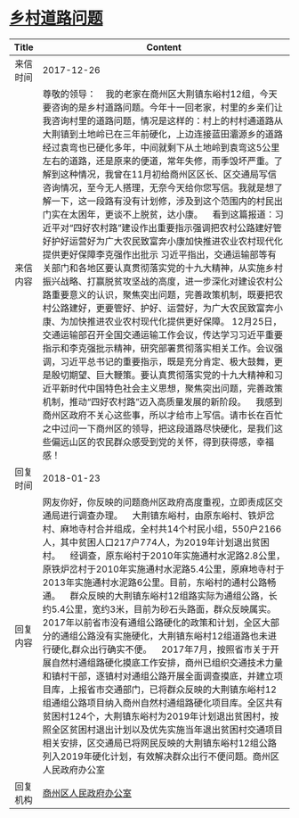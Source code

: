 # <a href="http://www.shangluo.gov.cn/zmhd/ldxxxx.jsp?urltype=leadermail.LeaderMailContentUrl&wbtreeid=1112&leadermailid=4490">乡村道路问题</a>
| Title |                                                                                                                                                                                                                                                                                                                                                                                 Content                                                                                                                                                                                                                                                                                                                                                                                 |
|:-----:|-------------------------------------------------------------------------------------------------------------------------------------------------------------------------------------------------------------------------------------------------------------------------------------------------------------------------------------------------------------------------------------------------------------------------------------------------------------------------------------------------------------------------------------------------------------------------------------------------------------------------------------------------------------------------------------------------------------------------------------------------------------------------|
| 来信时间  | 2017-12-26                                                                                                                                                                                                                                                                                                                                                                                                                                                                                                                                                                                                                                                                                                                                                              |
| 来信内容  | 尊敬的领导：    我的老家在商州区大荆镇东峪村12组，今天要咨询的是乡村道路问题。今年十一回老家，村里的乡亲们让我咨询村里的道路问题，情况是这样的：村上的村村通道路从大荆镇到土地岭已在三年前硬化，上边连接蓝田灞源乡的道路经过袁弯也已硬化多年，中间就剩下从土地岭到袁弯这5公里左右的道路，还是原来的便道，常年失修，雨季毁坏严重。了解到这种情况，我曾在11月初给商州区区长、区交通局写信咨询情况，至今无人搭理，无奈今天给你您写信。我就是想了解一下，这一段路有没有计划修，涉及到这个范围内的村民出门实在太困年，更谈不上脱贫，达小康。    看到这篇报道：习近平对“四好农村路”建设作出重要指示强调把农村公路建好管好护好运营好为广大农民致富奔小康加快推进农业农村现代化提供更好保障李克强作出批示 习近平指出，交通运输部等有关部门和各地区要认真贯彻落实党的十九大精神，从实施乡村振兴战略、打赢脱贫攻坚战的高度，进一步深化对建设农村公路重要意义的认识，聚焦突出问题，完善政策机制，既要把农村公路建好，更要管好、护好、运营好，为广大农民致富奔小康、为加快推进农业农村现代化提供更好保障。 12月25日，交通运输部召开全国交通运输工作会议，传达学习习近平重要指示和李克强批示精神，研究部署贯彻落实相关工作。会议强调，习近平总书记的重要指示，既是充分肯定、极大鼓舞，更是殷切期望、巨大鞭策。要认真贯彻落实党的十九大精神和习近平新时代中国特色社会主义思想，聚焦突出问题，完善政策机制，推动“四好农村路”迈入高质量发展的新阶段。    我感到商州区政府不关心这些事，所以才给市上写信。请市长在百忙之中过问一下商州区的领导，把这段道路尽快硬化，是我们这些偏远山区的农民群众感受到党的关怀，得到获得感，幸福感！ |
| 回复时间  | 2018-01-23                                                                                                                                                                                                                                                                                                                                                                                                                                                                                                                                                                                                                                                                                                                                                              |
| 回复内容  | 网友你好，你反映的问题商州区政府高度重视，立即责成区交通局进行调查办理。    大荆镇东峪村，由原东峪村、铁炉岔村、麻地寺村合并组成，全村共14个村民小组，550户2166人，其中贫困人口217户774人，为2019年计划退出贫困村。    经调查，原东峪村于2010年实施通村水泥路2.8公里，原铁炉岔村于2010年实施通村水泥路5.4公里，原麻地寺村于2013年实施通村水泥路6公里。目前，东峪村的通村公路畅通。    群众反映的大荆镇东峪村12组路实际为通组公路，长约5.4公里，宽约3米，目前为砂石头路面，群众反映属实。2017年以前省市没有通组公路硬化的政策和计划，全区大部分的通组公路没有实施硬化，大荆镇东峪村12组道路也未进行硬化,群众出行确实不便。    2017年7月，按照省市关于开展自然村通组路硬化摸底工作安排，商州已组织交通技术力量和镇村干部，逐镇村对通组公路开展全面调查摸底，并建立项目库，上报省市交通部门，已将群众反映的大荆镇东峪村12组通组公路项目纳入商州自然村通组路硬化项目库。全区共有贫困村124个，大荆镇东峪村为2019年计划退出贫困村，按照全区贫困村退出计划以及优先实施当年退出贫困村交通项目相关安排，区交通局已将网民反映的大荆镇东峪村12组公路列入2019年硬化计划，有效解决群众出行不便问题。商州区人民政府办公室                                                                                                                                                                       |
| 回复机构  | <a href="../../category/agencies/商州区人民政府办公室.md">商州区人民政府办公室</a>                                                                                                                                                                                                                                                                                                                                                                                                                                                                                                                                                                                                                                                                                                          |